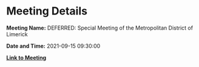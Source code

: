# Meeting Details

**Meeting Name:** DEFERRED: Special Meeting of the Metropolitan District of Limerick

**Date and Time:** 2021-09-15 09:30:00

**[Link to Meeting](https://www.limerick.ie/council/whats-on/special-meeting-metropolitan-district-limerick-6)**
